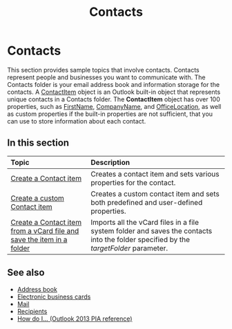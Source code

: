 ﻿---
title: Contacts
TOCTitle: Contacts
ms:assetid: e988de54-6b1e-4e83-a226-3a898903608f
ms:mtpsurl: https://msdn.microsoft.com/library/Ff184649(v=office.15)
ms:contentKeyID: 55119820
ms.date: 07/24/2014
mtps_version: v=office.15
---

# Contacts

This section provides sample topics that involve contacts. Contacts represent people and businesses you want to communicate with. The Contacts folder is your email address book and information storage for the contacts. A [ContactItem](https://msdn.microsoft.com/library/bb644956\(v=office.15\)) object is an Outlook built-in object that represents unique contacts in a Contacts folder. The **ContactItem** object has over 100 properties, such as [FirstName](https://msdn.microsoft.com/library/bb652965\(v=office.15\)), [CompanyName](https://msdn.microsoft.com/library/bb610212\(v=office.15\)), and [OfficeLocation](https://msdn.microsoft.com/library/bb647145\(v=office.15\)), as well as custom properties if the built-in properties are not sufficient, that you can use to store information about each contact.

## In this section

|Topic|Description|
|:----|:----------|
|[Create a Contact item](how-to-create-a-contact-item.md)  |Creates a contact item and sets various properties for the contact.|
|[Create a custom Contact item](how-to-create-a-custom-contact-item.md)  |Creates a custom contact item and sets both predefined and user-defined properties.|
|[Create a Contact item from a vCard file and save the item in a folder](how-to-create-a-contact-item-from-a-vcard-file-and-save-the-item-in-a-folder.md)  |Imports all the vCard files in a file system folder and saves the contacts into the folder specified by the *targetFolder* parameter.|

## See also

- [Address book](address-book.md)
- [Electronic business cards](electronic-business-cards.md)
- [Mail](mail.md)
- [Recipients](recipients.md)
- [How do I... (Outlook 2013 PIA reference)](how-do-i-outlook-2013-pia-reference.md)

